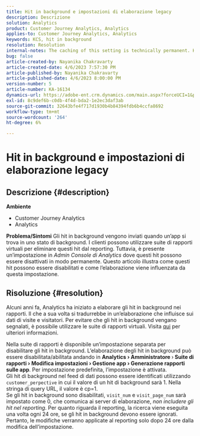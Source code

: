 ```yaml
---
title: Hit in background e impostazioni di elaborazione legacy
description: Descrizione
solution: Analytics
product: Customer Journey Analytics, Analytics
applies-to: Customer Journey Analytics, Analytics
keywords: KCS, hit in background
resolution: Resolution
internal-notes: The caching of this setting is technically permanent. However, since we restart those services daily, we are practically manually busting that cache once very 24 hours. The setting caching behavior isn't really documented and is more just of an implementation detail. Therefore, be careful when sharing the information with customers.
bug: false
article-created-by: Nayanika Chakravarty
article-created-date: 4/6/2023 7:57:30 PM
article-published-by: Nayanika Chakravarty
article-published-date: 4/6/2023 8:00:00 PM
version-number: 5
article-number: KA-16134
dynamics-url: https://adobe-ent.crm.dynamics.com/main.aspx?forceUCI=1&pagetype=entityrecord&etn=knowledgearticle&id=6378873d-b5d4-ed11-a7c7-6045bd006b3d
exl-id: 8c9def6b-c0db-4f4d-bda2-1e2ec3daf3ab
source-git-commit: 32643bfe4f717d1930b4b84394fdb6b4ccfa8692
workflow-type: tm+mt
source-wordcount: '264'
ht-degree: 6%

---
```


# Hit in background e impostazioni di elaborazione legacy

## Descrizione {#description}

<b>Ambiente</b>
- Customer Journey Analytics
- Analytics



<b>Problema/Sintomi</b>
Gli hit in background vengono inviati quando un’app si trova in uno stato di background. I clienti possono utilizzare suite di rapporti virtuali per eliminare questi hit dal reporting. Tuttavia, è presente un’impostazione in *Admin Console di Analytics* dove questi hit possono essere disattivati in modo permanente. Questo articolo illustra come questi hit possono essere disabilitati e come l’elaborazione viene influenzata da questa impostazione.


## Risoluzione {#resolution}


Alcuni anni fa, Analytics ha iniziato a elaborare gli hit in background nei rapporti. Il che a sua volta si tradurrebbe in un’elaborazione che influisce sui dati di visite e visitatori. Per evitare che gli hit in background vengano segnalati, è possibile utilizzare le suite di rapporti virtuali. Visita [qui](https://experienceleague.adobe.com/docs/analytics/components/virtual-report-suites/vrs-components.html?lang=it) per ulteriori informazioni.

Nella suite di rapporti è disponibile un’impostazione separata per disabilitare gli hit in background. L’elaborazione degli hit in background può essere disabilitata/abilitata andando in <b>Analytics </b><b>›</b><b> Amministratore </b>›<b> Suite di rapporti </b><b>›</b><b> Modifica impostazioni </b><b>›</b><b> Gestione app </b><b>›</b><b> Generazione rapporti sulle app</b>. Per impostazione predefinita, l’impostazione è attivata.
<br>Gli hit di background nel feed di dati possono essere identificati utilizzando `customer_perpective` in cui il valore di un hit di background sarà 1. Nella stringa di query URL, il valore è cp=1.<br>
Se gli hit in background sono disabilitati, `visit_num` e `visit_page_num` sarà impostato come 0, che comunica ai server di elaborazione, *non includere gli hit nel reporting*. Per quanto riguarda il reporting, la ricerca viene eseguita una volta ogni 24 ore, se gli hit in background devono essere ignorati. Pertanto, le modifiche verranno applicate al reporting solo dopo 24 ore dalla modifica dell’impostazione.
